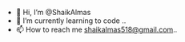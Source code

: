 - 👋 Hi, I’m @ShaikAlmas
- 🌱 I’m currently learning to code ..
- 📫 How to reach me shaikalmas518@gmail.com..

<!---
ShaikAlmas/ShaikAlmas is a ✨ special ✨ repository because its `README.md` (this file) appears on your GitHub profile.
You can click the Preview link to take a look at your changes.
--->
